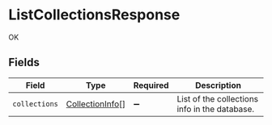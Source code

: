 # ListCollectionsResponse

OK


## Fields

| Field                                                     | Type                                                      | Required                                                  | Description                                               |
| --------------------------------------------------------- | --------------------------------------------------------- | --------------------------------------------------------- | --------------------------------------------------------- |
| `collections`                                             | [CollectionInfo](../../models/shared/collectioninfo.md)[] | :heavy_minus_sign:                                        | List of the collections info in the database.             |
